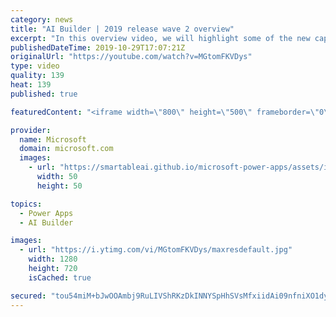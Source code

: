 ```yaml
---
category: news
title: "AI Builder | 2019 release wave 2 overview"
excerpt: "In this overview video, we will highlight some of the new capabilities included in the latest update to AI Builder within Power Apps that will help you plan and prepare for the upcoming updates with confidence.     Here are the capabilities covered:  • Building AI models  • Managing and sharing AI models"
publishedDateTime: 2019-10-29T17:07:21Z
originalUrl: "https://youtube.com/watch?v=MGtomFKVDys"
type: video
quality: 139
heat: 139
published: true

featuredContent: "<iframe width=\"800\" height=\"500\" frameborder=\"0\" src=\"https://www.youtube.com/embed/MGtomFKVDys\" allow=\"accelerometer; autoplay; encrypted-media; gyroscope; picture-in-picture\" allowfullscreen></iframe>"

provider:
  name: Microsoft
  domain: microsoft.com
  images:
    - url: "https://smartableai.github.io/microsoft-power-apps/assets/images/organizations/microsoft.com-50x50.jpg"
      width: 50
      height: 50

topics:
  - Power Apps
  - AI Builder

images:
  - url: "https://i.ytimg.com/vi/MGtomFKVDys/maxresdefault.jpg"
    width: 1280
    height: 720
    isCached: true

secured: "tou54miM+bJwOOAmbj9RuLIVShRKzDkINNYSpHhSVsMfxiidAi09nfniXO1dyFU5XcTUIZgfpsn9tOeKE1bY2SWu80fTH/1TIOiPPJlCo6GNQBKhaPkJZ+toq6WNCkFtfNnVTHIstHhyMRWOAx3CAzgCQTA6Pe+MB7Ge1IyCAVtq7Ig70ShM+/5Z9sLkNOPz311FYtaNSjRU3LcpTbqNvut2WoLBLHfLH0F2ERuREZYfUP/YJ+EAqnkSJ/GAm/WN/Wg7lrAfMH4TizTbXZk/iCdMo7mEcfZELa4d26NrMgsXCh3PK04JsX0asnbfQTlfhCUreW/Kzn1gybynWvIl3hFVtrXrWuiOW6v6m/M5aKFehXvJyCI2byRU1gb8eJXRi0vai7mYBC8YGzsLdPxTLe0NDYF+Af6/sCCcrb2KGyBzbmwXM+ZrR8DJk/JowlwS;Ap6LzhVQbBn42vYHQ7ws+w=="
---
```


